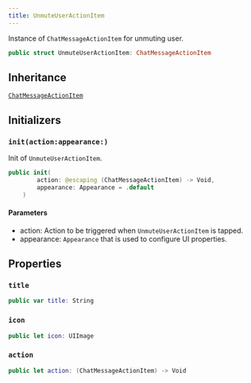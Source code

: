 ```yaml
---
title: UnmuteUserActionItem
---
```


Instance of `ChatMessageActionItem` for unmuting user.

``` swift
public struct UnmuteUserActionItem: ChatMessageActionItem 
```

## Inheritance

[`ChatMessageActionItem`](../chat-message-action-item)

## Initializers

### `init(action:appearance:)`

Init of `UnmuteUserActionItem`.

``` swift
public init(
        action: @escaping (ChatMessageActionItem) -> Void,
        appearance: Appearance = .default
    ) 
```

#### Parameters

  - action: Action to be triggered when `UnmuteUserActionItem` is tapped.
  - appearance: `Appearance` that is used to configure UI properties.

## Properties

### `title`

``` swift
public var title: String 
```

### `icon`

``` swift
public let icon: UIImage
```

### `action`

``` swift
public let action: (ChatMessageActionItem) -> Void
```
